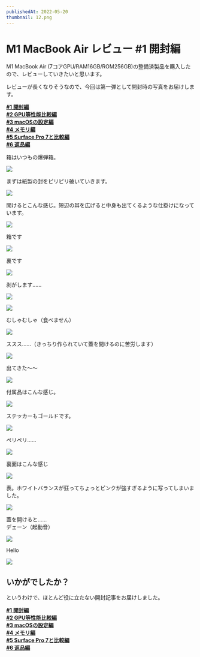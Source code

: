 ```yaml
---
publishedAt: 2022-05-20
thumbnail: 12.png
---
```


# M1 MacBook Air レビュー #1 開封編

M1 MacBook Air (7コアGPU/RAM16GB/ROM256GB)の整備済製品を購入したので、レビューしていきたいと思います。

レビューが長くなりそうなので、今回は第一弾として開封時の写真をお届けします。

[**#1 開封編**](../05-20%20m1mba-1)  
[**#2 GPU等性能比較編**](../05-21%20m1mba-2)  
[**#3 macOSの設定編**](../05-22%20m1mba-3)  
[**#4 メモリ編**](../05-23%20m1mba-4)  
[**#5 Surface Pro 7と比較編**](../05-24%20m1mba-5)  
[**#6 返品編**](../05-25%20m1mba-6)

箱はいつもの爆弾箱。

![](0.png)

まずは紙製の封をピリピリ破いていきます。

![](1.png)

開けるとこんな感じ。短辺の耳を広げると中身も出てくるような仕掛けになっています。

![](2.png)

箱です

![](3.png)

裏です

![](4.png)

剥がします……

![](5.png)

![](6.png)

むしゃむしゃ（食べません）

![](7.png)

ススス……（きっちり作られていて蓋を開けるのに苦労します）

![](8.png)

出てきた〜〜

![](9.png)

付属品はこんな感じ。

![](10.png)

ステッカーもゴールドです。

![](11.png)

ペリペリ……

![](12.png)

裏面はこんな感じ

![](13.png)

表。ホワイトバランスが狂ってちょっとピンクが強すぎるように写ってしまいました。

![](14.png)

蓋を開けると……\
デェーン（起動音）

![](15.png)

Hello

![](16.png)

## いかがでしたか？

というわけで、ほとんど役に立たない開封記事をお届けしました。

[**#1 開封編**](../05-20%20m1mba-1)  
[**#2 GPU等性能比較編**](../05-21%20m1mba-2)  
[**#3 macOSの設定編**](../05-22%20m1mba-3)  
[**#4 メモリ編**](../05-23%20m1mba-4)  
[**#5 Surface Pro 7と比較編**](../05-24%20m1mba-5)  
[**#6 返品編**](../05-25%20m1mba-6)
